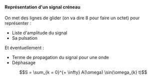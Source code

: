 #### Représentation d'un signal créneau
On met des lignes de glider (on va dire 8 pour faire un octet) pour représenter : 
- Liste d'amplitude du signal
- Sa pulsation

Et éventuellement : 
- Terme de propagation du signal pour une onde
- Déphasage

$$S = \sum_{k = 0}^{+ \infty} A(\omega) \sin(\omega_{k} t)$$


